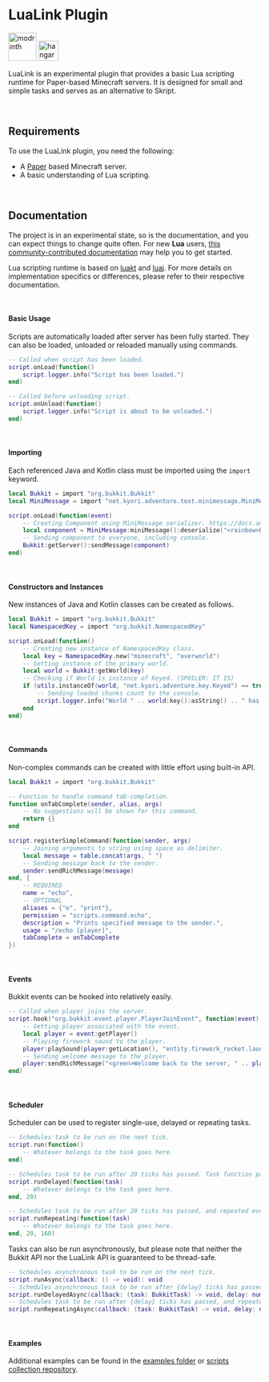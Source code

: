 # LuaLink Plugin
<a href=https://modrinth.com/plugin/lualink><img alt="modrinth" height="56" src="https://cdn.jsdelivr.net/npm/@intergrav/devins-badges@3/assets/cozy/available/modrinth_vector.svg"></a>
<a href=https://hangar.papermc.io/Saturn/LuaLink><img alt="hangar" height="40" src="https://cdn.jsdelivr.net/npm/@intergrav/devins-badges@3/assets/cozy/available/hangar_vector.svg"></a>

LuaLink is an experimental plugin that provides a basic Lua scripting runtime for Paper-based Minecraft servers. It is designed for small and simple tasks and serves as an alternative to Skript.

<br />

## Requirements

To use the LuaLink plugin, you need the following:

- A [Paper](https://papermc.io/) based Minecraft server.
- A basic understanding of Lua scripting.

<br />

## Documentation
The project is in an experimental state, so is the documentation, and you can expect things to change quite often. For new **Lua** users, [this community-contributed documentation](https://devdocs.io/lua~5.2-language/) may help you to get started.

Lua scripting runtime is based on [luakt](https://github.com/only52607/luakt) and [luaj](https://github.com/luaj/luaj). For more details on implementation specifics or differences, please refer to their respective documentation.

<br />

#### Basic Usage
Scripts are automatically loaded after server has been fully started. They can also be loaded, unloaded or reloaded manually using commands.
```lua
-- Called when script has been loaded.
script.onLoad(function()
    script.logger.info("Script has been loaded.")
end)

-- Called before unloading script.
script.onUnload(function()
    script.logger.info("Script is about to be unloaded.")
end)
```

<br />

#### Importing
Each referenced Java and Kotlin class must be imported using the `import` keyword.
```lua
local Bukkit = import "org.bukkit.Bukkit"
local MiniMessage = import "net.kyori.adventure.text.minimessage.MiniMessage"

script.onLoad(function(event)
    -- Creating Component using MiniMessage serializer. https://docs.advntr.dev/minimessage/index.html
    local component = MiniMessage:miniMessage():deserialize("<rainbow>Did you know you can make rainbow text?!")
    -- Sending component to everyone, including console.
    Bukkit:getServer():sendMessage(component)
end)
```

<br />

#### Constructors and Instances
New instances of Java and Kotlin classes can be created as follows.
```lua
local Bukkit = import "org.bukkit.Bukkit"
local NamespacedKey = import "org.bukkit.NamespacedKey"

script.onLoad(function()
    -- Creating new instance of NamespacedKey class.
    local key = NamespacedKey.new("minecraft", "overworld")
    -- Getting instance of the primary world.
    local world = Bukkit:getWorld(key)
    -- Checking if World is instance of Keyed. (SPOILER: IT IS)
    if (utils.instanceOf(world, "net.kyori.adventure.key.Keyed") == true) then
        -- Sending loaded chunks count to the console.
        script.logger.info("World " .. world:key():asString() .. " has " .. world:getChunkCount() .. " chunks loaded.")
    end
end)
```

<br />

#### Commands
Non-complex commands can be created with little effort using built-in API.
```lua
local Bukkit = import "org.bukkit.Bukkit"

-- Function to handle command tab-completion.
function onTabComplete(sender, alias, args)
    -- No suggestions will be shown for this command.
    return {}
end

script.registerSimpleCommand(function(sender, args)
    -- Joining arguments to string using space as delimiter.
    local message = table.concat(args, " ")
    -- Sending message back to the sender.
    sender:sendRichMessage(message)
end, {
    -- REQUIRED
    name = "echo",
    -- OPTIONAL
    aliases = {"e", "print"},
    permission = "scripts.command.echo",
    description = "Prints specified message to the sender.",
    usage = "/echo [player]",
    tabComplete = onTabComplete
})
```

<br />

#### Events
Bukkit events can be hooked into relatively easily.
```lua
-- Called when player joins the server.
script.hook("org.bukkit.event.player.PlayerJoinEvent", function(event)
    -- Getting player associated with the event. 
    local player = event:getPlayer()
    -- Playing firework sound to the player.
    player:playSound(player:getLocation(), "entity.firework_rocket.launch", 1.0, 1.0)
    -- Sending welcome message to the player.
    player:sendRichMessage("<green>Welcome back to the server, " .. player:getName() .. "!")
end)
```

<br />

#### Scheduler
Scheduler can be used to register single-use, delayed or repeating tasks.
```lua
-- Schedules task to be run on the next tick.
script.run(function()
    -- Whatever belongs to the task goes here.
end)

-- Schedules task to be run after 20 ticks has passed. Task function parameter can be ommited if not used. 
script.runDelayed(function(task)
    -- Whatever belongs to the task goes here.
end, 20)

-- Schedules task to be run after 20 ticks has passed, and repeated every 160 ticks. Task function parameter can be ommited if not used. 
script.runRepeating(function(task)
    -- Whatever belongs to the task goes here.
end, 20, 160)
```

Tasks can also be run asynchronously, but please note that neither the Bukkit API nor the LuaLink API is guaranteed to be thread-safe.
```lua
-- Schedules asynchronous task to be run on the next tick.
script.runAsync(callback: () -> void): void
-- Schedules asynchronous task to be run after {delay} ticks has passed. Task function parameter can be ommited if not used. 
script.runDelayedAsync(callback: (task: BukkitTask) -> void, delay: number): BukkitTask
-- Schedules task to be run after {delay} ticks has passed, and repeated every {period} ticks. Task function parameter can be ommited if not used. 
script.runRepeatingAsync(callback: (task: BukkitTask) -> void, delay: number, period: number): BukkitTask
```

<br />

#### Examples
Additional examples can be found in the [examples folder](https://github.com/LuaLink/LuaLink/tree/main/_examples) or [scripts collection repository](https://github.com/LuaLink/Scripts).